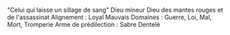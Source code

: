 "Celui qui laisse un sillage de sang"
Dieu mineur
Dieu des mantes rouges et de l'assassinat
Alignement : Loyal Mauvais
Domaines : Guerre, Loi, Mal, Mort, Tromperie
Arme de prédilection : Sabre Dentelé